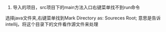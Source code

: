 
1. 导入的项目，src项目下的main方法入口右键菜单找不到run命令

选择java文件夹,右键菜单找到Mark Directory as: Soureces Root; 意思是告诉intellij，将这个目录下的文件看作源文件来处理


